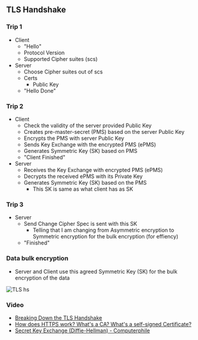 ## TLS Handshake

### Trip 1
- Client
    - "Hello"
    - Protocol Version
    - Supported Cipher suites (scs)
- Server
    - Choose Cipher suites out of scs
    - Certs
        - Public Key
    - "Hello Done"

### Trip 2
- Client
    - Check the validity of the server provided Public Key
    - Creates pre-master-secret (PMS)  based on the server Public Key
    - Encrypts the PMS with server Public Key 
    - Sends Key Exchange with the encrypted PMS (ePMS) 
    - Generates Symmetric Key (SK) based on PMS
    - "Client Finished"
- Server
    - Receives the Key Exchange with encrypted PMS (ePMS) 
    - Decrypts the received  ePMS with its Private Key
    - Generates Symmetric Key (SK) based on the PMS
        - This SK is same as what client has as SK

### Trip 3
- Server
    - Send Change Cipher Spec is sent with this SK
        - Telling that I am changing from Asymmetric encryption to Symmetric encryption for the bulk encryption (for effiency)
    - "Finished"


### Data bulk encryption
- Server and Client use this agreed Symmetric Key (SK) for the bulk encryption of the data

![TLS hs](img/tls-hs-1.png)
### Video
- [Breaking Down the TLS Handshake](https://www.youtube.com/watch?v=cuR05y_2Gxc)    
- [How does HTTPS work? What's a CA? What's a self-signed Certificate?](https://www.youtube.com/watch?v=T4Df5_cojAs)
- [Secret Key Exchange (Diffie-Hellman) - Computerphile](https://www.youtube.com/watch?v=NmM9HA2MQGI)

